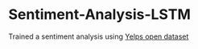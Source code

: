 # Sentiment-Analysis-LSTM
Trained a sentiment analysis using [Yelps open dataset](https://www.yelp.com/dataset)
